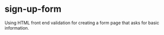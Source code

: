 # sign-up-form
Using HTML front end validation for creating a form page that asks for basic information.
